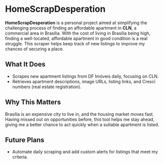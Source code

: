 # HomeScrapDesperation

**HomeScrapDesperation** is a personal project aimed at simplifying the challenging process of finding an affordable apartment in **CLN**, a commercial area in Brasília. With the cost of living in Brasília being high, finding a well-located, affordable apartment in good condition is a real struggle. This scraper helps keep track of new listings to improve my chances of securing a place.

## What It Does

- Scrapes new apartment listings from DF Imóveis daily, focusing on CLN.
- Retrieves apartment descriptions, image URLs, listing links, and Cresci numbers (real estate registration).

## Why This Matters

Brasília is an expensive city to live in, and the housing market moves fast. Having missed out on opportunities before, this tool helps me stay ahead, giving me a better chance to act quickly when a suitable apartment is listed.

## Future Plans

- Automate daily scraping and add custom alerts for listings that meet my criteria.

